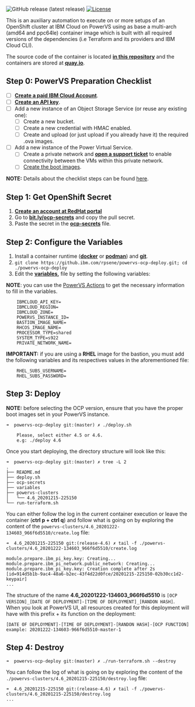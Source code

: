![GitHub release (latest release)](https://img.shields.io/github/v/release/rpsene/openshift-on-powervs-quick-deploy/?label=latest%20release)
[![License](https://img.shields.io/packagist/l/phplicengine/bitly)](LICENSE) 

This is an auxiliary automation to execute on or more setups of an OpenShift cluster at IBM Cloud on PowerVS using as base a multi-arch (amd64 and ppc64le) container image which is built with all required versions of the dependencies (i.e Terraform and its providers and IBM Cloud CLI).

The source code of the container is located **[in this repository](https://github.com/rpsene/powervs-container-host)** and the containers are stored at **[quay.io](https://quay.io/repository/powercloud/powervs-container-host)**.

## Step 0: PowerVS Preparation Checklist

- [ ] **[Create a paid IBM Cloud Account](https://cloud.ibm.com/)**.
- [ ] **[Create an API key](https://cloud.ibm.com/docs/account?topic=account-userapikey)**.
- [ ] Add a new instance of an Object Storage Service (or reuse any existing one):
	- [ ] Create a new bucket.
	- [ ] Create a new credential with HMAC enabled.
	- [ ] Create and upload (or just upload if you already have it) the required .ova images.
- [ ] Add a new instance of the Power Virtual Service.
	- [ ] Create a private network and **[open a support ticket](https://cloud.ibm.com/unifiedsupport/cases/form)** to enable connectivity between the VMs within this private network.
	- [ ] [Create the boot images](https://cloud.ibm.com/docs/power-iaas?topic=power-iaas-importing-boot-image).
	
**NOTE:** Details about the checklist steps can be found [here](https://github.com/ocp-power-automation/ocp4-upi-powervs/blob/master/docs/ocp_prereqs_powervs.md).

## Step 1: Get OpenShift Secret

1. **[Create an account at RedHat portal](https://www.redhat.com/wapps/ugc/register.html?_flowId=register-flow&_flowExecutionKey=e1s1)**
2. Go to **[bit.ly/ocp-secrets](bit.ly/ocp-secrets)** and copy the pull secret.
3. Paste the secret in the **[ocp-secrets](ocp-secrets)** file.

## Step 2: Configure the Variables

1. Install a container runtime (**[docker](https://docs.docker.com/engine/install/)** or **[podman](https://podman.io/getting-started/installation)**) and **[git](https://git-scm.com/book/en/v2/Getting-Started-Installing-Git)**.
2. ```git clone https://github.ibm.com/rpsene/powervs-ocp-deploy.git; cd ./powervs-ocp-deploy```
3. Edit the **[variables](variables),** file by setting the following variables:

**NOTE**: you can use the [PowerVS Actions](https://github.com/rpsene/powervs-actions) to get the necessary information to fill in the variables.

```
	IBMCLOUD_API_KEY=
	IBMCLOUD_REGION=
	IBMCLOUD_ZONE=
	POWERVS_INSTANCE_ID=
	BASTION_IMAGE_NAME=
	RHCOS_IMAGE_NAME=
	PROCESSOR_TYPE=shared
	SYSTEM_TYPE=s922
	PRIVATE_NETWORK_NAME=
```

**IMPORTANT:** if you are using a **RHEL** image for the bastion, you must add the following variables and its respectives values in the aforementioned file:

```
	RHEL_SUBS_USERNAME=
	RHEL_SUBS_PASSWORD=
```

## Step 3: Deploy

**NOTE:** before selecting the OCP version, ensure that you have the proper boot images set in your PowerVS instance.

```
➜  powervs-ocp-deploy git:(master) ✗ ./deploy.sh

	Please, select either 4.5 or 4.6.
	e.g: ./deploy 4.6

```

Once you start deploying, the directory structure will look like this:

```
➜  powervs-ocp-deploy git:(master) ✗ tree -L 2
.
├── README.md
├── deploy.sh
├── ocp-secrets
├── variables
├── powervs-clusters
│   └── 4.6_20201215-225150
└── run-terraform.sh
```

You can either follow the log in the current container execution or leave the container (**ctrl p + ctrl q**) and follow what is going on by exploring the content of the ```powervs-clusters/4.6_20201222-134603_966f6d5510/create.log``` file:

```
➜  4.6_20201215-225150 git:(release-4.6) ✗ tail -f ./powervs-clusters/4.6_20201222-134603_966f6d5510/create.log

module.prepare.ibm_pi_key.key: Creating...
module.prepare.ibm_pi_network.public_network: Creating...
module.prepare.ibm_pi_key.key: Creation complete after 2s [id=914d5b1b-9ac4-48a6-b2ec-43f4d22d0fce/20201215-225150-02b30cc1d2-keypair]
...
```

The structure of the name **4.6_20201222-134603_966f6d5510** is ```[OCP VERSION]_[DATE OF DEPLOYMENT]-[TIME OF DEPLOYMENT]_[RANDON HASH]```. When you look at PowerVS UI, all resources created for this deployment will have with this prefix + its function on the deployment:

 ```
 [DATE OF DEPLOYMENT]-[TIME OF DEPLOYMENT]-[RANDON HASH]-[OCP FUNCTION]
 example: 20201222-134603-966f6d5510-master-1
 ```

## Step 4: Destroy

```
➜  powervs-ocp-deploy git:(master) ✗ ./run-terraform.sh --destroy
```

You can follow the log of what is going on by exploring the content of the ```./powervs-clusters/4.6_20201215-225150/destroy.log``` file:

```
➜  4.6_20201215-225150 git:(release-4.6) ✗ tail -f ./powervs-clusters/4.6_20201215-225150/destroy.log
...
```
